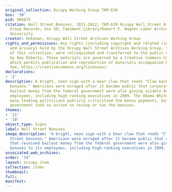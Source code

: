 ```yaml
---
original_collection: Occupy Working Group TAM.630
box: '30'
pid: OWS075
citation: Wall Street Bonuses, 2011-2012; TAM.630 Occupy Wall Street Archives Working
  Group Records; box 30; Tamiment Library/Robert F. Wagner Labor Archives, New York
  University
creator: Unknown; Occupy Wall Street Archives Working Group
rights_and_permisisons: Any rights (including copyright and related rights to publicity
  and privacy) held by the Occupy Wall Street Archives Working Group, the creator
  of this collection, were relinquished and transferred to the public domain in 2013
  by Amy Roberts. These materials are governed by a Creative Commons CC0 license,
  which permits publication and reproduction of materials accompanied by full attribution.
  See, https://creativecommons.org/licenses/.
declarations:
- '2'
description: A bright, neon sign with a bear claw that reads "Claw back Wall Street
  bonuses." Americans were enraged after it became public that corporations that received
  bailout money from the federal government were also giving sizable bonuses to its
  employees, including high-ranking executives in 2009. The Obama White House and
  many leading politicians publicly criticitzed the bonus payments, but the federal
  government took no action to recoup or tax the bonuses.
themes:
- '11'
- '10'
object_type: Signs
label: Wall Street Bonuses
image_description: 'A bright, neon sign with a bear claw that reads "Claw back Wall
  Street bonuses." Americans were enraged after it became public that corporations
  that received bailout money from the federal government were also giving sizable
  bonuses to its employees, including high-ranking executives in 2009. '
associated_web_archives:
order: '74'
layout: occupy_item
collection: items
thumbnail:
full:
manifest:
---
```

